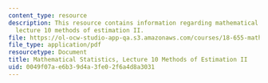 ```yaml
---
content_type: resource
description: This resource contains information regarding mathematical statistics,
  lecture 10 methods of estimation II.
file: https://ol-ocw-studio-app-qa.s3.amazonaws.com/courses/18-655-mathematical-statistics-spring-2016/0049f07ae6b39d4a3fe02f6a4d8a3031_MIT18_655S16_LecNote10.pdf
file_type: application/pdf
resourcetype: Document
title: Mathematical Statistics, Lecture 10 Methods of Estimation II
uid: 0049f07a-e6b3-9d4a-3fe0-2f6a4d8a3031
---
```


